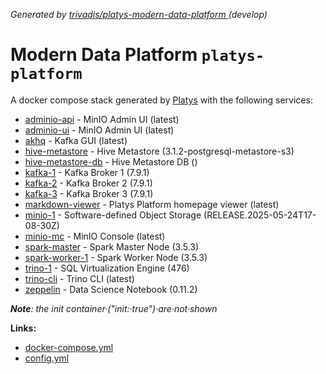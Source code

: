 _Generated by [ trivadis/platys-modern-data-platform ](https://github.com/TrivadisPF/platys-modern-data-platform) (develop)_

# Modern Data Platform `platys-platform` 
A docker compose stack generated by [Platys](https://github.com/TrivadisPF/platys) with the following services:


  * [adminio-api](https://github.com/TrivadisPF/platys-modern-data-platform/tree/master/documentation/services/adminio.md) -  MinIO Admin UI (latest)
  * [adminio-ui](https://github.com/TrivadisPF/platys-modern-data-platform/tree/master/documentation/services/adminio.md) -  MinIO Admin UI (latest)
  * [akhq](https://github.com/TrivadisPF/platys-modern-data-platform/tree/master/documentation/services/akhq.md) -  Kafka GUI (latest)
  * [hive-metastore](https://github.com/TrivadisPF/platys-modern-data-platform/tree/master/documentation/services/hive-metastore.md) -  Hive Metastore (3.1.2-postgresql-metastore-s3)
  * [hive-metastore-db](https://github.com/TrivadisPF/platys-modern-data-platform/tree/master/documentation/services/hive-metastore.md) -  Hive Metastore DB ()
  * [kafka-1](https://github.com/TrivadisPF/platys-modern-data-platform/tree/master/documentation/services/kafka.md) -  Kafka Broker 1 (7.9.1)
  * [kafka-2](https://github.com/TrivadisPF/platys-modern-data-platform/tree/master/documentation/services/kafka.md) -  Kafka Broker 2 (7.9.1)
  * [kafka-3](https://github.com/TrivadisPF/platys-modern-data-platform/tree/master/documentation/services/kafka.md) -  Kafka Broker 3 (7.9.1)
  * [markdown-viewer](https://github.com/TrivadisPF/platys-modern-data-platform/tree/master/documentation/services/markdown-viewer.md) -  Platys Platform homepage viewer (latest)
  * [minio-1](https://github.com/TrivadisPF/platys-modern-data-platform/tree/master/documentation/services/minio.md) -  Software-defined Object Storage (RELEASE.2025-05-24T17-08-30Z)
  * [minio-mc](https://github.com/TrivadisPF/platys-modern-data-platform/tree/master/documentation/services/minio.md) -  MinIO Console (latest)
  * [spark-master](https://github.com/TrivadisPF/platys-modern-data-platform/tree/master/documentation/services/spark.md) -  Spark Master Node (3.5.3)
  * [spark-worker-1](https://github.com/TrivadisPF/platys-modern-data-platform/tree/master/documentation/services/spark.md) -  Spark Worker Node (3.5.3)
  * [trino-1](https://github.com/TrivadisPF/platys-modern-data-platform/tree/master/documentation/services/trino.md) -  SQL Virtualization Engine (476)
  * [trino-cli](https://github.com/TrivadisPF/platys-modern-data-platform/tree/master/documentation/services/trino.md) -  Trino CLI (latest)
  * [zeppelin](https://github.com/TrivadisPF/platys-modern-data-platform/tree/master/documentation/services/zeppelin.md) -  Data Science Notebook (0.11.2)

_**Note**: the init container·("init:·true")·are·not·shown_

**Links:**

 * [docker-compose.yml](./docker-compose.yml)
 * [config.yml](./config.yml)